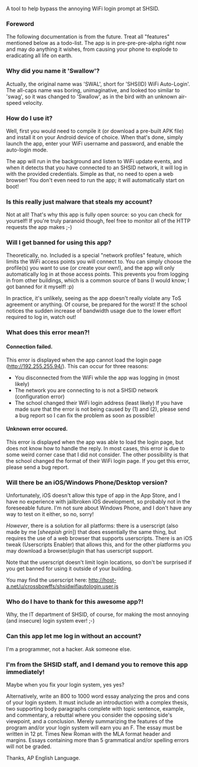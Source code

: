 A tool to help bypass the annoying WiFi login prompt at SHSID.

### Foreword ###

The following documentation is from the future. Treat all "features" mentioned
below as a todo-list. The app is in pre-pre-pre-alpha right now and may
do anything it wishes, from causing your phone to explode to eradicating all
life on earth.

### Why did you name it 'Swallow'? ###

Actually, the original name was 'SWAL', short for 'SHS(ID) WiFi Auto-Login'.
The all-caps name was boring, unimaginative, and looked too similar to 'swag',
so it was changed to 'Swallow', as in the bird with an unknown air-speed velocity.

### How do I use it? ###

Well, first you would need to compile it (or download a pre-built APK file)
and install it on your Android device of choice. When that's done, simply
launch the app, enter your WiFi username and password, and enable the
auto-login mode.

The app will run in the background and listen to WiFi update events, and
when it detects that you have connected to an SHSID network, it will log in
with the provided credentials. Simple as that, no need to open a web browser!
You don't even need to run the app; it will automatically start on boot!

### Is this really just malware that steals my account? ###

Not at all! That's why this app is fully open source: so you can check for
yourself! If you're truly paranoid though, feel free to monitor all of the
HTTP requests the app makes ;-)

### Will I get banned for using this app? ###

Theoretically, no. Included is a special "network profiles" feature, which
limits the WiFi access points you will connect to. You can simply choose
the profile(s) you want to use (or create your own!), and the app will only
automatically log in at those access points. This prevents you from logging
in from other buildings, which is a common source of bans (I would know;
I got banned for it myself! :p)

In practice, it's unlikely, seeing as the app doesn't really violate any
ToS agreement or anything. Of course, be prepared for the worst! If the
school notices the sudden increase of bandwidth usage due to the lower
effort required to log in, watch out!

### What does this error mean?! ###

#### Connection failed. ####
This error is displayed when the app cannot load the login page (http://192.255.255.94/).
This can occur for three reasons:
- You disconnected from the WiFi while the app was logging in (most likely)
- The network you are connecting to is not a SHSID network (configuration error)
- The school changed their WiFi login address (least likely)
If you have made sure that the error is not being caused by (1) and (2), please send a
bug report so I can fix the problem as soon as possible!

#### Unknown error occured. ####
This error is displayed when the app was able to load the login page, but does not know
how to handle the reply. In most cases, this error is due to some weird corner case that
I did not consider. The other possibility is that the school changed the format of their
WiFi login page. If you get this error, please send a bug report.

### Will there be an iOS/Windows Phone/Desktop version? ###

Unfortunately, iOS doesn't allow this type of app in the App Store, and I have no
experience with jailbroken iOS development, so probably not in the foreseeable
future. I'm not sure about Windows Phone, and I don't have any way to test on
it either, so no, sorry!

*However*, there is a solution for all platforms: there is a userscript (also
made by me [*sheepish grin*]) that does essentially the same thing, but requires
the use of a web browser that supports userscripts. There is an iOS tweak
(Userscripts Enabler) that allows this, and for the other platforms you may
download a browser/plugin that has userscript support.

Note that the userscript doesn't limit login locations, so don't be surprised
if you get banned for using it outside of your building.

You may find the userscript here: http://host-a.net/u/crossbowffs/shsidwifiautologin.user.js

### Who do I have to thank for this awesome app?! ###

Why, the IT department of SHSID, of course, for making the most annoying
(and insecure) login system ever! ;-)

### Can this app let me log in without an account? ###

I'm a programmer, not a hacker. Ask someone else.

### I'm from the SHSID staff, and I demand you to remove this app immediately! ###

Maybe when you fix your login system, yes yes?

Alternatively, write an 800 to 1000 word essay analyzing the pros and cons of your
login system. It must include an introduction with a complex thesis, two supporting
body paragraphs complete with topic sentence, example, and commentary, a rebuttal
where you consider the opposing side's viewpoint, and a conclusion. Merely
summarizing the features of the program and/or your login system will earn you an F.
The essay must be written in 12 pt. Times New Roman with the MLA format header and
margins. Essays containing more than 5 grammatical and/or spelling errors will not
be graded.

Thanks, AP English Language.